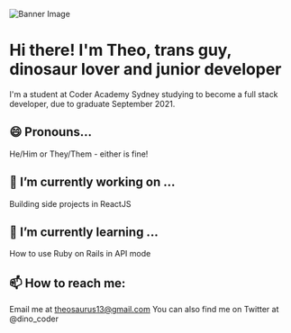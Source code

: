 ![Banner Image](https://i.ibb.co/P4XQwXK/Purple-Gradient-Geometry-Maths-Google-Classroom-Header-1.png)

# Hi there! I'm Theo, trans guy, dinosaur lover and junior developer
I'm a student at Coder Academy Sydney studying to become a full stack developer, due to graduate September 2021.

## 😄 Pronouns...

He/Him or They/Them - either is fine! 

## 🔭 I’m currently working on ...

Building side projects in ReactJS

## 🌱 I’m currently learning ...

How to use Ruby on Rails in API mode

## 📫 How to reach me:

Email me at theosaurus13@gmail.com
You can also find me on Twitter at @dino_coder

<!--
**Theosaurus-Rex/Theosaurus-Rex** is a ✨ _special_ ✨ repository because its `README.md` (this file) appears on your GitHub profile.

Here are some ideas to get you started:

- 🔭 I’m currently working on ...
- 🌱 I’m currently learning ...
- 👯 I’m looking to collaborate on ...
- 🤔 I’m looking for help with ...
- 💬 Ask me about ...
- 📫 How to reach me: ...
- 😄 Pronouns: ...
- ⚡ Fun fact: ...
-->
